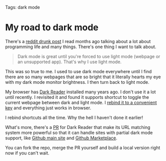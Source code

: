 Tags: dark mode

# My road to dark mode

There's a [reddit drunk post](https://www.reddit.com/r/ExperiencedDevs/comments/nmodyl/drunk_post_things_ive_learned_as_a_sr_engineer/) I read months ago talking about a lot about programming life and many things. There's one thing I want to talk about.

> Dark mode is great until you're forced to use light mode (webpage or an unsupported app). That's why I use light mode.

This was so true to me. I used to use dark mode everywhere until I find there are so many webpages that are so bright that it literally hearts my eye with my dark mode monitor brightness. I then turn back to light mode.

My browser has [Dark Reader](https://github.com/darkreader/darkreader#readme) installed many years ago. I don't use it a lot until recently. I revisited it and found it supports shortcut to toggle the current webpage between dark and light mode. I [rebind it to a convenient key](https://github.com/yqrashawn/yqdotfiles/blob/63eb1b2850266f494baa72cd01e9b8e3b13dada7/.config/karabiner.edn#L373) and everything just works in browser.

I rebind shortcuts all the time. Why the hell I haven't done it earlier!

What's more, there's a [PR](https://github.com/darkreader/darkreader/pull/2517) for Dark Reader that make its URL matching system more powerful so that it can handle sites with partial dark mode support, like [Github main site](https://github.com/) and [Github Marketplace](https://github.com/marketplace/).

You can fork the repo, merge the PR yourself and build a local version right now if you can't wait.
